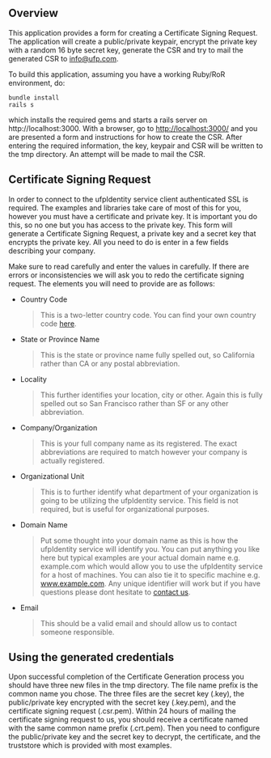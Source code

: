 ## Overview

This application provides a form for creating a Certificate Signing Request. The application will create a public/private keypair, encrypt the private key with a random 16 byte secret key, generate the CSR and try to mail the generated CSR to [&#105;&#110;&#102;&#111;&#64;&#117;&#102;&#112;&#46;&#99;&#111;&#109;](mailto:&#105;&#110;&#102;&#111;&#64;&#117;&#102;&#112;&#46;&#99;&#111;&#109;).

To build this application, assuming you have a working Ruby/RoR environment, do:

    bundle install
    rails s

which installs the required gems and starts a rails server on http://localhost:3000. With a browser, go to [http://localhost:3000/](http://localhost:3000/) and you are presented a form and instructions for how to create the CSR. After entering the required information, the key, keypair and CSR will be written to the tmp directory. An attempt will be made to mail the CSR.

## Certificate Signing Request

In order to connect to the ufpIdentity service client authenticated SSL is required. The examples and libraries take care of most of this for you, however you must have a certificate and private key. It is important you do this, so no one but you has access to the private key. This form will generate a Certificate Signing Request, a private key and a secret key that encrypts the private key. All you need to do is enter in a few fields describing your company.

Make sure to read carefully and enter the values in carefully. If there are errors or inconsistencies we will ask you to redo the certificate signing request. The elements you will need to provide are as follows:

* Country Code

    > This is a two-letter country code. You can find your own country code [here](http://www.iso.org/iso/country_names_and_code_elements).

* State or Province Name

    > This is the state or province name fully spelled out, so California rather than CA or any postal abbreviation.

* Locality

    > This further identifies your location, city or other. Again this is fully spelled out so San Francisco rather than SF or any other abbreviation.

* Company/Organization

    > This is your full company name as its registered. The exact abbreviations are required to match however your company is actually registered.

* Organizational Unit

    > This is to further identify what department of your organization is going to be utilizing the ufpIdentity service. This field is not required, but is useful for organizational purposes.

* Domain Name

    > Put some thought into your domain name as this is how the ufpIdentity service will identify you. You can put anything you like here but typical examples are your actual domain name e.g. example.com which would allow you to use the ufpIdentity service for a host of machines. You can also tie it to specific machine e.g. www.example.com. Any unique identifier will work but if you have questions please dont hesitate to [contact us](mailto:&#105;&#110;&#102;&#111;&#64;&#117;&#102;&#112;&#46;&#99;&#111;&#109;).

* Email

   > This should be a valid email and should allow us to contact someone responsible.

## Using the generated credentials

Upon successful completion of the Certificate Generation process you should have three new files in the tmp directory. The file name prefix is the common name you chose. The three files are the secret key (.key), the public/private key encrypted with the secret key (.key.pem), and the certificate signing request (.csr.pem). Within 24 hours of mailing the certificate signing request to us, you should receive a certificate named with the same common name prefix (.crt.pem). Then you need to configure the public/private key and the secret key to decrypt, the certificate, and the truststore which is provided with most examples.